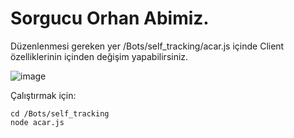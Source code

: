 # Sorgucu Orhan Abimiz.

Düzenlenmesi gereken yer /Bots/self_tracking/acar.js
içinde Client özelliklerinin içinden değişim yapabilirsiniz.

![image](https://user-images.githubusercontent.com/77089894/177015913-8c72f629-d5c5-4879-8422-fa0a4497faee.png)

Çalıştırmak için:
```
cd /Bots/self_tracking
node acar.js
```
